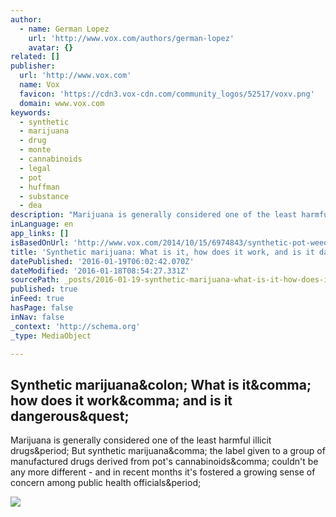 ```yaml
---
author:
  - name: German Lopez
    url: 'http://www.vox.com/authors/german-lopez'
    avatar: {}
related: []
publisher:
  url: 'http://www.vox.com'
  name: Vox
  favicon: 'https://cdn3.vox-cdn.com/community_logos/52517/voxv.png'
  domain: www.vox.com
keywords:
  - synthetic
  - marijuana
  - drug
  - monte
  - cannabinoids
  - legal
  - pot
  - huffman
  - substance
  - dea
description: "Marijuana is generally considered one of the least harmful illicit drugs. But synthetic marijuana, the label given to a group of manufactured drugs derived from pot's cannabinoids, couldn't be any more different - and in recent months it's fostered a growing sense of concern among public health officials."
inLanguage: en
app_links: []
isBasedOnUrl: 'http://www.vox.com/2014/10/15/6974843/synthetic-pot-weed-spice-k2-smacked-black-mamba-danger-risks'
title: 'Synthetic marijuana: What is it, how does it work, and is it dangerous?'
datePublished: '2016-01-19T06:02:42.070Z'
dateModified: '2016-01-18T08:54:27.331Z'
sourcePath: _posts/2016-01-19-synthetic-marijuana-what-is-it-how-does-it-work-and-is-it.md
published: true
inFeed: true
hasPage: false
inNav: false
_context: 'http://schema.org'
_type: MediaObject

---
```

<article style=""><h1>Synthetic marijuana&amp;colon; What is it&amp;comma; how does it work&amp;comma; and is it dangerous&amp;quest;</h1><p>Marijuana is generally considered one of the least harmful illicit drugs&amp;period; But synthetic marijuana&amp;comma; the label given to a group of manufactured drugs derived from pot's cannabinoids&amp;comma; couldn't be any more different - and in recent months it's fostered a growing sense of concern among public health officials&amp;period;</p><img src="https://cdn1.vox-cdn.com/thumbor/rKW-T-JFv3b2dyZtiwdu5p7MGPk=/cdn0.vox-cdn.com/uploads/chorus_asset/file/2354420/488535353.0.jpg" /></article>